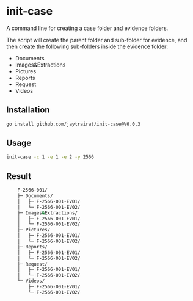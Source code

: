 
# init-case
A command line for creating a case folder and evidence folders.

The script will create the parent folder and sub-folder for evidence, and then create the following sub-folders inside the evidence folder:

- Documents
- Images&Extractions
- Pictures
- Reports
- Request
- Videos

## Installation
```bash
go install github.com/jaytrairat/init-case@V0.0.3
```

## Usage
```bash
init-case -c 1 -e 1 -e 2 -y 2566
```

<!-- ## Example -->
<!-- ![Example](https://raw.githubusercontent.com/jaytrairat/init-case/main/assets/demo.gif) -->

## Result
```bash
    F-2566-001/
    ├─ Documents/
    │   ├─ F-2566-001-EV01/
    │   └─ F-2566-001-EV02/
    ├─ Images&Extractions/
    │   ├─ F-2566-001-EV01/
    │   └─ F-2566-001-EV02/
    ├─ Pictures/
    │   ├─ F-2566-001-EV01/
    │   └─ F-2566-001-EV02/
    ├─ Reports/
    │   ├─ F-2566-001-EV01/
    │   └─ F-2566-001-EV02/
    ├─ Request/
    │   ├─ F-2566-001-EV01/
    │   └─ F-2566-001-EV02/
    └─ Videos/
        ├─ F-2566-001-EV01/
        └─ F-2566-001-EV02/
```
